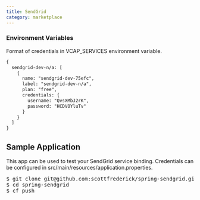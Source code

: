 ```yaml
---
title: SendGrid
category: marketplace
---
```


### Environment Variables

Format of credentials in VCAP_SERVICES environment variable.

~~~xml
{
  sendgrid-dev-n/a: [
    {
      name: "sendgrid-dev-75efc",
      label: "sendgrid-dev-n/a",
      plan: "free",
      credentials: {
        username: "QvsXMbJ2rK",
        password: "HCDVOYluTv"
      }
    }
  ]
}
~~~

## Sample Application

This app can be used to test your SendGrid service binding. Credentials can be configured in src/main/resources/application.properties.

<pre class="terminal">
$ git clone git@github.com:scottfrederick/spring-sendgrid.git
$ cd spring-sendgrid
$ cf push
</pre>


